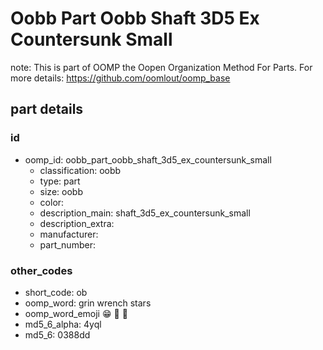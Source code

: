 # Oobb Part Oobb Shaft 3D5 Ex Countersunk Small  

note: This is part of OOMP the Oopen Organization Method For Parts. For more details: https://github.com/oomlout/oomp_base

##  part details





### id
* oomp_id: oobb_part_oobb_shaft_3d5_ex_countersunk_small
  * classification: oobb
  * type: part
  * size: oobb
  * color: 
  * description_main: shaft_3d5_ex_countersunk_small
  * description_extra: 
  * manufacturer: 
  * part_number: 

### other_codes
* short_code: ob
* oomp_word: grin wrench stars
* oomp_word_emoji :grin: :wrench: :stars:
* md5_6_alpha: 4yql
* md5_6: 0388dd